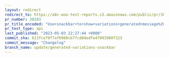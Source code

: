 ```yaml
---
layout: redirect
redirect_to: https://a8c-woo-test-reports.s3.amazonaws.com/public/pr/38103/api/index.html
pr_number: 38103
pr_title_encoded: "Use+snackbar+to+show+variations+generated+message%2C+instead+of+browser+alert"
pr_test_type: api
last_published: "2023-05-03 22:27:44 +0000"
commit_sha: 613fce79f7af6960cb7fcd84edfe4f093980f323
commit_message: "Changelog"
branch_name: update/generated-variations-snackbar
---
```

